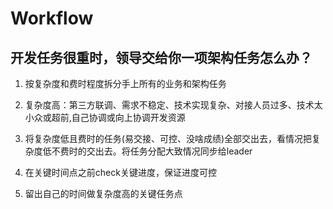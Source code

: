 # Workflow

## 开发任务很重时，领导交给你一项架构任务怎么办？

1. 按复杂度和费时程度拆分手上所有的业务和架构任务

2. 复杂度高：第三方联调、需求不稳定、技术实现复杂、对接人员过多、技术太小众或超前,自己协调或向上协调开发资源

4. 将复杂度低且费时的任务(易交接、可控、没啥成绩)全部交出去，看情况把复杂度低不费时的交出去。将任务分配大致情况同步给leader

5. 在关键时间点之前check关键进度，保证进度可控

6. 留出自己的时间做复杂度高的关键任务点


